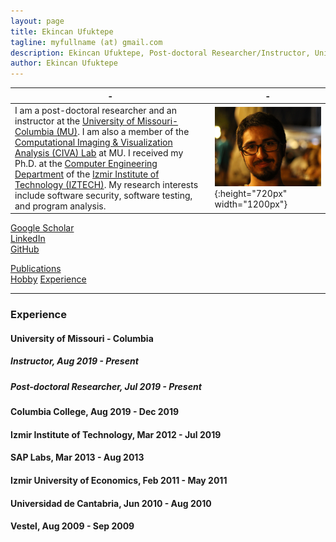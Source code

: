 ```yaml
---
layout: page
title: Ekincan Ufuktepe
tagline: myfullname (at) gmail.com
description: Ekincan Ufuktepe, Post-doctoral Researcher/Instructor, University of Missouri-Columbia
author: Ekincan Ufuktepe
---
```


| - | - |
|---|---|
| I am a post-doctoral researcher and an instructor at the [University of Missouri-Columbia (MU)](https://missouri.edu/). I am also a member of the [Computational Imaging & Visualization Analysis (CIVA) Lab](http://cell.missouri.edu/) at MU. I received my Ph.D. at the [Computer Engineering Department](https://ceng.iyte.edu.tr) of the [Izmir Institute of Technology (IZTECH)](https://ceng.iyte.edu.tr). My research interests include software security, software testing, and program analysis.     | ![](/image/headshot.png){:height="720px" width="1200px"} |

[Google Scholar](https://scholar.google.com/citations?user=nMoEPfwAAAAJ&hl=en)  
[LinkedIn](https://www.linkedin.com/in/ekincan-ufuktepe-8a208944/)  
[GitHub](https://github.com/ekincanufuktepe)  

[Publications](https://ekincanufuktepe.github.io/index.html)  
[Hobby](https://ekincanufuktepe.github.io/hobby.html)
[Experience](https://ekincanufuktepe.github.io/experience.html)

---

### Experience  

#### University of Missouri - Columbia
##### Instructor, Aug 2019 - Present

##### Post-doctoral Researcher, Jul 2019 - Present

#### Columbia College, Aug 2019 - Dec 2019

#### Izmir Institute of Technology, Mar 2012 - Jul 2019

#### SAP Labs, Mar 2013 - Aug 2013

#### Izmir University of Economics, Feb 2011 - May 2011

#### Universidad de Cantabria, Jun 2010 - Aug 2010

#### Vestel, Aug 2009 - Sep 2009



